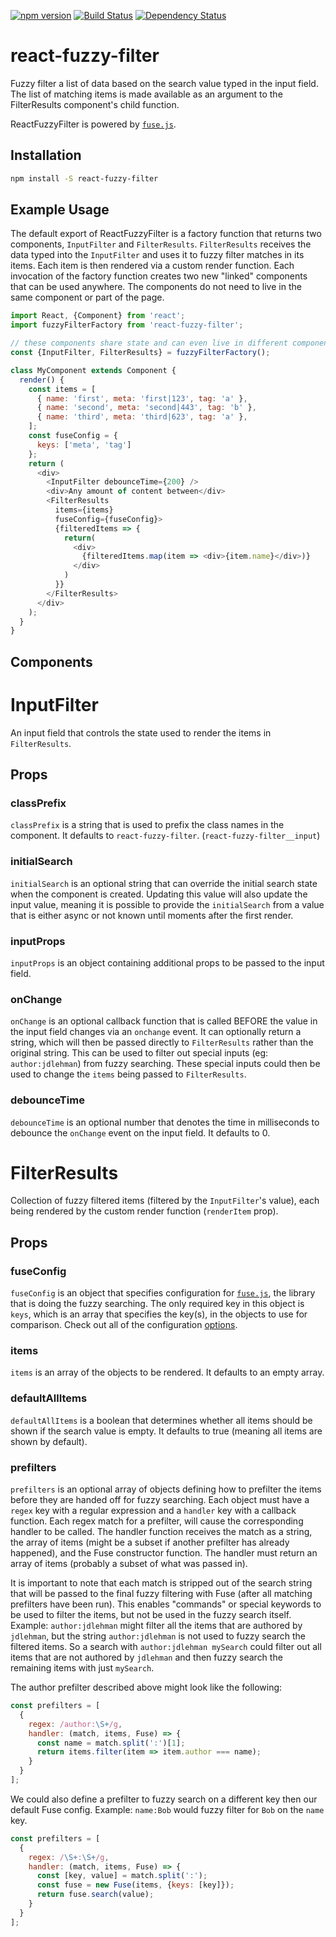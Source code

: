 [![npm version](https://badge.fury.io/js/react-fuzzy-filter.svg)](http://badge.fury.io/js/react-fuzzy-filter)
[![Build Status](https://secure.travis-ci.org/jdlehman/react-fuzzy-filter.svg?branch=master)](http://travis-ci.org/jdlehman/react-fuzzy-filter)
[![Dependency Status](https://david-dm.org/jdlehman/react-fuzzy-filter.svg)](https://david-dm.org/jdlehman/react-fuzzy-filter)

# react-fuzzy-filter

Fuzzy filter a list of data based on the search value typed in the input field. The list of matching items is made available as an argument to the FilterResults component's child function.

ReactFuzzyFilter is powered by [`fuse.js`](https://github.com/krisk/Fuse).

## Installation

```sh
npm install -S react-fuzzy-filter
```

## Example Usage

The default export of ReactFuzzyFilter is a factory function that returns two components, `InputFilter` and `FilterResults`. `FilterResults` receives the data typed into the `InputFilter` and uses it to fuzzy filter matches in its items. Each item is then rendered via a custom render function. Each invocation of the factory function creates two new "linked" components that can be used anywhere. The components do not need to live in the same component or part of the page.

```js
import React, {Component} from 'react';
import fuzzyFilterFactory from 'react-fuzzy-filter';

// these components share state and can even live in different components
const {InputFilter, FilterResults} = fuzzyFilterFactory();

class MyComponent extends Component {
  render() {
    const items = [
      { name: 'first', meta: 'first|123', tag: 'a' },
      { name: 'second', meta: 'second|443', tag: 'b' },
      { name: 'third', meta: 'third|623', tag: 'a' },
    ];
    const fuseConfig = {
      keys: ['meta', 'tag']
    };
    return (
      <div>
        <InputFilter debounceTime={200} />
        <div>Any amount of content between</div>
        <FilterResults
          items={items}
          fuseConfig={fuseConfig}>
          {filteredItems => {
            return(
              <div>
                {filteredItems.map(item => <div>{item.name}</div>)}
              </div>
            )
          }}
        </FilterResults>
      </div>
    );
  }
}
```

## Components

# InputFilter

An input field that controls the state used to render the items in `FilterResults`.

## Props

### classPrefix

`classPrefix` is a string that is used to prefix the class names in the component. It defaults to `react-fuzzy-filter`. (`react-fuzzy-filter__input`)

### initialSearch

`initialSearch` is an optional string that can override the initial search state when the component is created. Updating this value will also update the input value, meaning it is possible to provide the `initialSearch` from a value that is either async or not known until moments after the first render.

### inputProps

`inputProps` is an object containing additional props to be passed to the input field.

### onChange

`onChange` is an optional callback function that is called BEFORE the value in the input field changes via an `onchange` event. It can optionally return a string, which will then be passed directly to `FilterResults` rather than the original string. This can be used to filter out special inputs (eg: `author:jdlehman`) from fuzzy searching. These special inputs could then be used to change the `items` being passed to `FilterResults`.

### debounceTime

`debounceTime` is an optional number that denotes the time in milliseconds to debounce the `onChange` event on the input field. It defaults to 0.


# FilterResults

Collection of fuzzy filtered items (filtered by the `InputFilter`'s value), each being rendered by the custom render function (`renderItem` prop).

## Props

### fuseConfig

`fuseConfig` is an object that specifies configuration for [`fuse.js`](https://github.com/krisk/Fuse), the library that is doing the fuzzy searching. The only required key in this object is `keys`, which is an array that specifies the key(s), in the objects to use for comparison. Check out all of the configuration [options](https://github.com/krisk/Fuse#options).

### items

`items` is an array of the objects to be rendered. It defaults to an empty array.

### defaultAllItems

`defaultAllItems` is a boolean that determines whether all items should be shown if the search value is empty. It defaults to true (meaning all items are shown by default).

### prefilters

`prefilters` is an optional array of objects defining how to prefilter the items before they are handed off for fuzzy searching. Each object must have a `regex` key with a regular expression and a `handler` key with a callback function. Each regex match for a prefilter, will cause the corresponding handler to be called. The handler function receives the match as a string, the array of items (might be a subset if another prefilter has already happened), and the Fuse constructor function. The handler must return an array of items (probably a subset of what was passed in).

It is important to note that each match is stripped out of the search string that will be passed to the final fuzzy filtering with Fuse (after all matching prefilters have been run). This enables "commands" or special keywords to be used to filter the items, but not be used in the fuzzy search itself. Example: `author:jdlehman` might filter all the items that are authored by `jdlehman`, but the string `author:jdlehman` is not used to fuzzy search the filtered items. So a search with `author:jdlehman mySearch` could filter out all items that are not authored by `jdlehman` and then fuzzy search the remaining items with just `mySearch`.

The author prefilter described above might look like the following:

```js
const prefilters = [
  {
    regex: /author:\S+/g,
    handler: (match, items, Fuse) => {
      const name = match.split(':')[1];
      return items.filter(item => item.author === name);
    }
  }
];
```

We could also define a prefilter to fuzzy search on a different key then our default Fuse config. Example: `name:Bob` would fuzzy filter for `Bob` on the `name` key.


```js
const prefilters = [
  {
    regex: /\S+:\S+/g,
    handler: (match, items, Fuse) => {
      const [key, value] = match.split(':');
      const fuse = new Fuse(items, {keys: [key]});
      return fuse.search(value);
    }
  }
];
```

